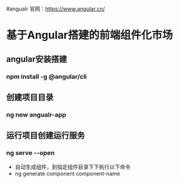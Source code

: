 #angualr 官网：https://www.angular.cn/
# 基于Angular搭建的前端组件化市场
## angular安装搭建
### npm install -g @angular/cli
## 创建项目目录
### ng new angualr-app
## 运行项目创建运行服务
### ng serve --open

- 自动生成组件，到指定组件目录下下执行以下命令
- ng generate component component-name